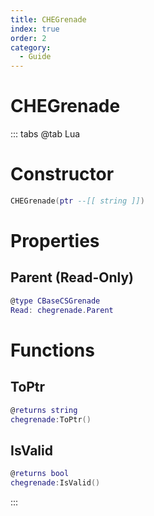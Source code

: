 ```yaml
---
title: CHEGrenade
index: true
order: 2
category:
  - Guide
---
```


# CHEGrenade

::: tabs
@tab Lua
# Constructor
```lua
CHEGrenade(ptr --[[ string ]])
```
# Properties
## Parent (Read-Only)
```lua
@type CBaseCSGrenade
Read: chegrenade.Parent
```
# Functions
## ToPtr
```lua
@returns string
chegrenade:ToPtr()
```
## IsValid
```lua
@returns bool
chegrenade:IsValid()
```

:::